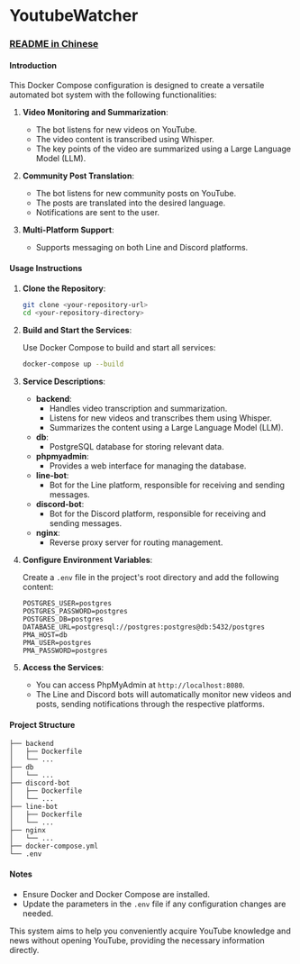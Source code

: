 # YoutubeWatcher
 
### [README in Chinese](./README_ch.md)

#### Introduction

This Docker Compose configuration is designed to create a versatile automated bot system with the following functionalities:

1. **Video Monitoring and Summarization**:
   - The bot listens for new videos on YouTube.
   - The video content is transcribed using Whisper.
   - The key points of the video are summarized using a Large Language Model (LLM).

2. **Community Post Translation**:
   - The bot listens for new community posts on YouTube.
   - The posts are translated into the desired language.
   - Notifications are sent to the user.

3. **Multi-Platform Support**:
   - Supports messaging on both Line and Discord platforms.

#### Usage Instructions

1. **Clone the Repository**:

    ```bash
    git clone <your-repository-url>
    cd <your-repository-directory>
    ```

2. **Build and Start the Services**:

    Use Docker Compose to build and start all services:

    ```bash
    docker-compose up --build
    ```

3. **Service Descriptions**:

    - **backend**:
        - Handles video transcription and summarization.
        - Listens for new videos and transcribes them using Whisper.
        - Summarizes the content using a Large Language Model (LLM).
    - **db**:
        - PostgreSQL database for storing relevant data.
    - **phpmyadmin**:
        - Provides a web interface for managing the database.
    - **line-bot**:
        - Bot for the Line platform, responsible for receiving and sending messages.
    - **discord-bot**:
        - Bot for the Discord platform, responsible for receiving and sending messages.
    - **nginx**:
        - Reverse proxy server for routing management.

4. **Configure Environment Variables**:

    Create a `.env` file in the project's root directory and add the following content:

    ```dotenv
    POSTGRES_USER=postgres
    POSTGRES_PASSWORD=postgres
    POSTGRES_DB=postgres
    DATABASE_URL=postgresql://postgres:postgres@db:5432/postgres
    PMA_HOST=db
    PMA_USER=postgres
    PMA_PASSWORD=postgres
    ```

5. **Access the Services**:

    - You can access PhpMyAdmin at `http://localhost:8080`.
    - The Line and Discord bots will automatically monitor new videos and posts, sending notifications through the respective platforms.

#### Project Structure

```plaintext
├── backend
│   ├── Dockerfile
│   └── ...
├── db
│   └── ...
├── discord-bot
│   ├── Dockerfile
│   └── ...
├── line-bot
│   ├── Dockerfile
│   └── ...
├── nginx
│   └── ...
├── docker-compose.yml
└── .env
```

#### Notes

- Ensure Docker and Docker Compose are installed.
- Update the parameters in the `.env` file if any configuration changes are needed.

This system aims to help you conveniently acquire YouTube knowledge and news without opening YouTube, providing the necessary information directly.